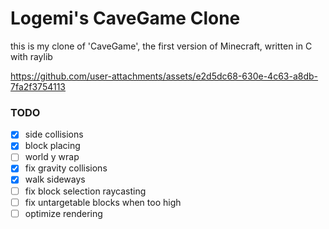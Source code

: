
# Logemi's CaveGame Clone

this is my clone of 'CaveGame', the first version of Minecraft, written
in C with raylib


https://github.com/user-attachments/assets/e2d5dc68-630e-4c63-a8db-7fa2f3754113


### TODO

- [X] side collisions
- [X] block placing
- [ ] world y wrap
- [X] fix gravity collisions
- [X] walk sideways
- [ ] fix block selection raycasting
- [ ] fix untargetable blocks when too high
- [ ] optimize rendering
